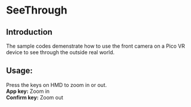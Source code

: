# SeeThrough

## Introduction
The sample codes demenstrate how to use the front camera on a Pico VR device to see through the outside real world.      

## Usage: 
Press the keys on HMD to zoom in or out.    
**App key:**  Zoom in     
**Confirm key:**  Zoom out      
